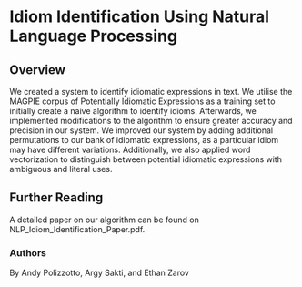 # Idiom Identification Using Natural Language Processing

## Overview
We created a system to identify idiomatic expressions in text. We utilise the MAGPIE corpus of Potentially Idiomatic Expressions as a training set to initially create a naive algorithm to identify idioms. Afterwards, we implemented modifications to the algorithm to ensure greater accuracy and precision in our system. We improved our system by adding additional permutations to our bank of idiomatic expressions, as a particular idiom may have different variations. Additionally, we also applied word vectorization to distinguish between potential idiomatic expressions with ambiguous and literal uses.

## Further Reading
A detailed paper on our algorithm can be found on NLP_Idiom_Identification_Paper.pdf.

### Authors
By Andy Polizzotto, Argy Sakti, and Ethan Zarov